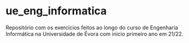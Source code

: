 # ue_eng_informatica
Repositório com os exercicios feitos ao longo do curso de Engenharia Informática na Universidade de Évora com inicio primeiro ano em 21/22.
